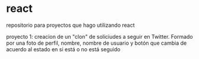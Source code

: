 # react

repositorio para proyectos que hago utilizando react

proyecto 1: creacion de un "clon" de soliciudes a seguir en Twitter. Formado por una foto de perfil, nombre, nombre de usuario y botón que cambia de acuerdo al estado en si está o no está seguido
